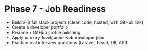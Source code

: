 # Phase 7 - Job Readiness

- Build 2-3 full stack projects (clean code, hosted, with GitHub link)
- Create a developer portfolio
- Resume + GitHub profile polishing
- Apply to entry-level/junior web developer jobs
- Practice real interview questions (Laravel, React, DB, API)